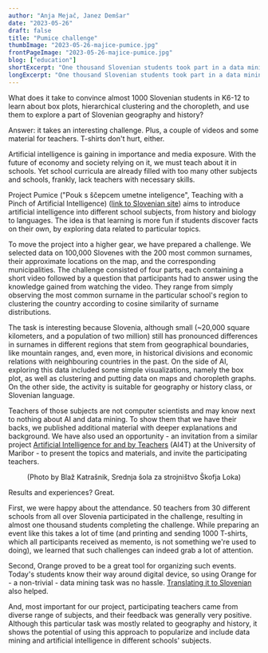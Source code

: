 ```yaml
---
author: "Anja Mejač, Janez Demšar"
date: "2023-05-26"
draft: false
title: "Pumice challenge"
thumbImage: "2023-05-26-majice-pumice.jpg"
frontPageImage: "2023-05-26-majice-pumice.jpg"
blog: ["education"]
shortExcerpt: "One thousand Slovenian students took part in a data mining challenge"
longExcerpt: "One thousand Slovenian students took part in a data mining challenge"
---
```


<WindowScreenshot src="2023-05-26-majice-pumice.jpg" />

What does it take to convince almost 1000 Slovenian students in K6-12 to learn about box plots, hierarchical clustering and the choropleth, and use them to explore a part of Slovenian geography and history?

Answer: it takes an interesting challenge. Plus, a couple of videos and some material for teachers. T-shirts don't hurt, either.

Artificial intelligence is gaining in importance and media exposure. With the future of economy and society relying on it, we must teach about it in schools. Yet school curricula are already filled with too many other subjects and schools, frankly, lack teachers with necessary skills.

Project Pumice ("Pouk s ščepcem umetne inteligence", Teaching with a Pinch of Artificial Intelligence) ([link to Slovenian site](https://pumice.si/)) aims to introduce artificial intelligence into different school subjects, from history and biology to languages. The idea is that learning is more fun if students discover facts on their own, by exploring data related to particular topics.

To move the project into a higher gear, we have prepared a challenge. We selected data on 100,000 Slovenes with the 200 most common surnames, their approximate locations on the map, and the corresponding municipalities. The challenge consisted of four parts, each containing a short video followed by a question that participants had to answer using the knowledge gained from watching the video. They range from simply observing the most common surname in the particular school's region to clustering the country according to cosine similarity of surname distributions.

The task is interesting because Slovenia, although small (~20,000 square kilometers, and a population of two million) still has pronounced differences in surnames in different regions that stem from geographical boundaries, like mountain ranges, and, even more, in historical divisions and economic relations with neighbouring countries in the past. On the side of AI, exploring this data included some simple visualizations, namely the box plot, as well as clustering and putting data on maps and choropleth graphs. On the other side, the activity is suitable for geography or history class, or Slovenian language.

Teachers of those subjects are not computer scientists and may know next to nothing about AI and data mining. To show them that we have their backs, we published additional material with deeper explanations and background. We have also used an opportunity - an invitation from a similar project [Artificial Intelligence for and by Teachers](https://tehnika.fnm.um.si/2023/03/14/aktivnosti-projekta-ai4t/) (AI4T) at the University of Maribor - to present the topics and materials, and invite the participating teachers.

<WindowScreenshot src="2023-05-26-pumice-sola-slika.jpg" />
<p align="center">(Photo by Blaž Katrašnik, Srednja šola za strojništvo Škofja Loka)</p>

Results and experiences? Great.

First, we were happy about the attendance. 50 teachers from 30 different schools from all over Slovenia participated in the challenge, resulting in almost one thousand students completing the challenge. While preparing an event like this takes a lot of time (and printing and sending 1000 T-shirts, which all participants received as memento, is not something we're used to doing), we learned that such challenges can indeed grab a lot of attention.

Second, Orange proved to be a great tool for organizing such events. Today's students know their way around digital device, so using Orange for - a non-trivial - data mining task was no hassle. [Translating it to Slovenian](https://orangedatamining.com/blog/2023/2021-03-31-zivjo-orange/) also helped.

And, most important for our project, participating teachers came from diverse range of subjects, and their feedback was generally very positive. Although this particular task was mostly related to geography and history, it shows the potential of using this approach to popularize and include data mining and artificial intelligence in different schools' subjects.
